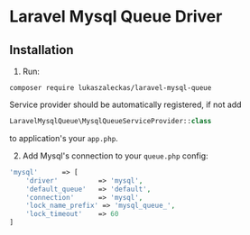 # Laravel Mysql Queue Driver

## Installation

1. Run:

```
composer require lukaszaleckas/laravel-mysql-queue
```

Service provider should be automatically registered, if not add

```php
LaravelMysqlQueue\MysqlQueueServiceProvider::class
```

to application's your `app.php`.

2. Add Mysql's connection to your `queue.php` config:

```php
'mysql'      => [
    'driver'          => 'mysql',
    'default_queue'   => 'default',
    'connection'      => 'mysql',
    'lock_name_prefix' => 'mysql_queue_',
    'lock_timeout'    => 60
]
```
